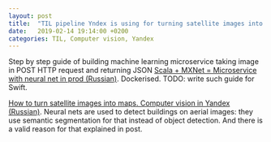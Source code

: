 ```yaml
---
layout: post
title:  "TIL pipeline Yndex is using for turning satellite images into maps"
date:   2019-02-14 19:14:00 +0200
categories: TIL, Computer vision, Yandex
---
```

Step by step guide of building machine learning microservice taking image in POST HTTP request and returning JSON [Scala + MXNet = Microservice with neural net in prod (Russian)](https://habr.com/ru/company/mailru/blog/439226/). Dockerised. TODO: write such guide for Swift.

[How to turn satellite images into maps. Computer vision in Yandex (Russian)](https://habr.com/ru/company/yandex/blog/431108/). Neural nets are used to detect buildings on aerial images: they use semantic segmentation for that instead of object detection. And there is a valid reason for that explained in post.
